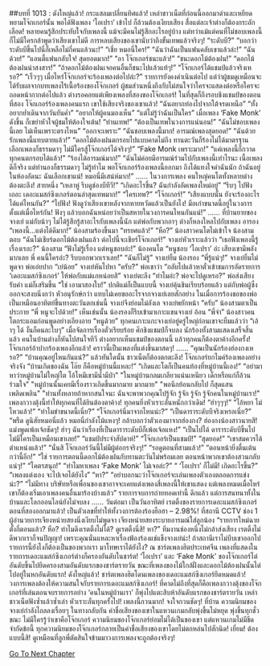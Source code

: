 ##บทที่ 1013 : ดังใหญ่แล้ว!
กระแสลมเปลี่ยนทิศแล้ว!
เหล่าชาวเน็ตที่ก่อนนี้ออกมาด่าและเหยียดหยามโจ๊กเกอร์นั้น พอได้ฟังเพลง ‘โอเปรา’ เข้าไป ก็ล้วนต้องเงียบเสียง สื่อแต่ละเจ้าต่างก็ต้องกระอักเลือด! หลายคนรู้สึกประทับใจกับเพลงนี้ แม้จะมีคนไม่รู้สึกอะไรอยู่บ้าง แต่ทว่าแม้แต่คนที่ไม่ชอบเพลงนี้ ก็ไม่มีใครกล้าพูดว่าเสียงเขาไม่ดี การหลบเสียงของเขานับว่าถึงขั้นเทพแล้วจริงๆ!
“ระดับบี?”
“บอกว่าระดับบีขึ้นไปนี่ก็เหลือไม่กี่คนแล้วนะ!”
“เชี่ย หมอนี่ใคร!”
“ฉันว่าฉันเป็นแฟนคลับเขาแล้วล่ะ!”
“ฉันด้วย!”
“แอนตี้แฟนกลับใจ! สุดยอดมาก!”
“อา โจ๊กเกอร์ชนะแล้ว!”
“ชนะดอกไม้ต้องฝน!”
“ดอกไม้ต้องฝนน่าสงสาร!”
“ถ้าดอกไม้ต้องฝนเจอคนอื่นก็ชนะไปแล้วแท้ๆ!”
“โจ๊กเกอร์ได้แชมป์แล้วจริงเหรอ?”
“เร็วๆๆ เมื่อไหร่โจ๊กเกอร์จะร้องเพลงต่อไปล่ะ?”
รายการยังคงดำเนินต่อไป
แต่ว่าผู้ชมดูเหมือนจะได้รับผลจากบทเพลงไร้เนื้อร้องของโจ๊กเกอร์ ผู้ชมส่วนหนึ่งถึงกับไม่สนใจว่าใครจะแสดงต่อหรือใครจะถอดหน้ากากต่อไปแล้ว ต่างรอคอยแต่เพียงเพลงที่สองของโจ๊กเกอร์!
ในที่สุดก็ถึงรอบชิงแชมป์ของตอนที่สอง
โจ๊กเกอร์ร้องเพลงคนแรก
เขาใช้เสียงจริงของเขาแล้ว!
“ฉันอยากท่องไปจากใต้จรดเหนือ”
“ทั้งอยากย่ำเดินจากวันยันค่ำ”
“อยากให้ผู้คนมองเห็น”
“แต่ไม่รู้ว่าฉันเป็นใคร”
เมื่อเพลง ‘Fake Monk’ ดังขึ้น ก็เขย่าหัวใจผู้ชมให้ต้องใจเต้น!
“ท่านเทพ!”
“ต้องเป็นเทพในวงการแน่นอน!”
“ฉันไม่ชอบเพลงนี้เลย ไม่เห็นเพราะตรงไหน”
“ออกจะเพราะ”
“ฉันชอบเพลงนี้มาก! อารมณ์เพลงสุดยอด!”
“ฉันด้วย รักเพลงนี้แทบตายแล้ว!”
“ดอกไม้ต้องฝนตกรอบไปแบบคาดไม่ถึง ทานตะวันก็ร้องไม่ได้มาตรฐาน เลือกเพลงก็ธรรมดาๆ ไม่มีใครสู้โจ๊กเกอร์ได้จริงๆ!”
“Fake Monk เพราะมาก!”
“แค่เพลงนี้ก็กวาดทุกคนตกรอบได้แล้ว!”
“ร้องได้อารมณ์มาก!”
“ฉันไม่ค่อยมีอารมณ์ร่วมไปกับเพลงนี้เท่าไรนะ เนื้อเพลงดีก็จริง แต่ทำนองก็ธรรมดาๆ ไม่รู้ทำไม พอโจ๊กเกอร์ร้องเพลงนี้ออกมา ถึงได้แทงใจดำฉันนัก ถ้าฉันอยู่ในห้องอัดนะ ฉันเลือกเขาแน่! หมอนี่มีเสน่ห์มาก!”
……
ในวงการเพลง
คนใหญ่คนโตทั้งหลายต่างต้องตะลึง!
สายหนึ่ง
“เหลาหู่ รีบดูช่องบีทีวี!”
“เกิดอะไรขึ้น? ฉันกำลังอัดเพลงใหม่อยู่”
“รีบๆ ไปฟังเถอะ เดอะแมสก์ซิงเกอร์ตอนล่าสุดเทพมาก!”
“ใครเทพ?”
“โจ๊กเกอร์!”
“เสียงแบบนั้น ยังจะร้องอะไรได้แค่ไหนกัน?”
“ไปฟัง! ฟังดูว่าเสียงเขาหลังจากหายหวัดแล้วเป็นยังไง! มือเก๋าขนาดนี้อยู่ในวงการตั้งแต่เมื่อไหร่กัน! ฟังๆ แล้วบอกฉันหน่อยว่าเป็นสหายในวงการคนไหนกันแน่!”
……
ที่บ้านยายของจางเย่
แม่กับน้าๆ ไม่ได้รู้สึกรู้สาอะไรกับเพลงนี้นัก
แต่พ่อกับพวกอาๆ ต่างก็หลงใหลไปกับเพลง
อารอง “เพลงนี้…แต่งได้ดีมาก!”
น้องสามร้องขึ้นมา “ทรยศแล้ว!”
“หือ?” น้องสาวคนโตไม่เข้าใจ
น้องสามตอบ “ฉันไม่เชียร์ดอกไม้ต้องฝนแล้ว ต่อไปนี้จะเชียร์โจ๊กเกอร์!”
จางเย่หัวเราะแล้วว่า “เธอฟังเพลงนี้รู้เรื่องเรอะ?”
น้องสาม “ฟังไม่รู้เรื่อง แต่หนูชอบอ่ะ!”
น้องคนโต “หนูชอบ ‘โอเปรา’ อ่ะ เสียงเขามีพลังมากเลย พี่ คนนี้ใครอ่ะ? รีบบอกพวกเราเลย!”
“ฉันก็ไม่รู้” จางเย่ยิ้ม
น้องรอง “พี่รู้แน่ๆ!”
จางเย่ยิ้มไม่พูดจา
พ่อเอ่ยปาก “เย่น้อย”
จางเย่หันไปหา “ครับ?”
พ่อเขาว่า “กลับไปแล้วหาตั๋วเข้าชมการอัดรายการ ‘เดอะแมสก์ซิงเกอร์’ ให้พ่อกับแม่แกหน่อยสิ”
จางเย่ตะลึง “ทำไมอ่ะ? พ่อจะไปดูเหรอ?”
พ่อส่งเสียงรับคำ
แม่ก็เสริมขึ้น “ใช่ เอามาสองใบ!”
ปกติแม่ก็เป็นแบบนี้ จางเย่คุ้นชินเรียบร้อยแล้ว แต่กับพ่อผู้ซึ่งออกจะสงบนิ่งกว่า หัวอนุรักษ์กว่า แทบไม่เคยขออะไรจากจางเย่เลยสักอย่าง ในเมื่อการร้องขอของพ่อเป็นเหมือนอาทิตย์ขึ้นทางตะวันตกเช่นนี้ จางเย่จึงย่อมไม่ลังเล
จางเย่พยักหน้า “ครับ”
น้องสามตาเป็นประกาย “พี่ หนูจะไปด้วย!”
เห็นเช่นนั้น น้องรองก็รีบเข้ามาเกาะแขนจางเย่ อ้อน “พี่จ๋า”
น้องสาวคนโตกระแอมก่อนพูดอย่างเอียงอาย “หนูด้วย”
ทุกคนเกาะแกะจางเย่อยู่ครู่ใหญ่ก่อนเขาจะยิ้มแล้วว่า “เอ้าๆ ได้ งั้นก็คนละใบๆ”
เมื่อจัดการเรื่องตั๋วเรียบร้อย ศึกชิงแชมป์ก็จบลง นักร้องทั้งสามแสดงเสร็จสิ้นแล้ว
คนในบ้านต่างก็หันไปสนใจทีวี ต่างอยากเห็นแชมป์ของตอนนี้ แล้วทุกคนก็ต้องตาค้างอีกครั้ง!
โจ๊กเกอร์อ้าปากร้องเพลงอีกแล้ว!
คราวนี้เป็นเพลงที่แต่งขึ้นมาสดๆ!
……
“คุณเป็นนักร้องฮ่องกงเหรอ?”
“บ้านคุณอยู่ไหนกันแน่?”
แล้วทันใดนั้น ชาวเน็ตก็ต้องตกตะลึง!
โจ๊กเกอร์ยกไมค์ร้องเพลงอย่างจริงจัง
“บ้านเกิดของฉัน โอ๊ย ก็คือหมู่บ้านนี้แหละ!”
“เกิดและโตก็เป็นคนท้องที่หมู่บ้านนี้เอง!”
“อย่ามาหาว่าหมู่บ้านไม่ใหญ่โต โอ้โหมีเขามีน้ำมีป่า”
"ในหมู่บ้านกลมเกลียวแน่นเหนียว เด็กหรือแก่ก็ล้วนร่วมใจ"
"หมู่บ้านนั้นเคยมีเรื่องราวเกิดขึ้นมากมาย มากมาย"
"พอนึกย้อนกลับไป ก็สุดแสนเพลิดเพลิน"
"ท่านทั้งหลายถ้าหากสนใจนะ ฉันจะพาพวกคุณไปรู้จัก รู้จัก รู้จัก รู้จักคนในหมู่บ้านเรา!"
เพลงกวางตุ้งนี้ทำให้ทุกคนที่ได้ยินต้องตาค้าง!
ทุกคนยิ่งหัวเราะลั่นหนักกว่าเดิม!
“ฮ่าๆๆๆ!”
“ไอ้หยา ไม่ไหวแล้ว!”
“ทำไมขำขนาดนี้เนี่ย?”
“โจ๊กเกอร์นี่มาจากไหนน่ะ?”
“เป็นดาราระดับบีจริงเหรอเนี่ย?”
“พรืด ดูนิสัยหมอนี่แล้ว หมอนี่กำลังโม้แหงๆ! กล้าบอกว่าตัวเองมาจากฮ่องกง? ฮ่องกงน้องสาวนายสิ! แม่งพูดเพ้อเจ้อชัดๆ! ฮ่าๆ ฉันว่าเรื่องที่เป็นดาราระดับบีก็เพ้อเจ้อแหง!”
“เป็นไปได้ ดาราระดับบีขึ้นไปไม่มีใครเป็นเหมือนเขาเลย!”
“แชมป์ประจำสัปดาห์!”
“โจ๊กเกอร์เป็นแชมป์!”
“สุดยอด!”
“เขาสมควรได้ตำแหน่งแล้ว!”
“นั่นสิ โจ๊กเกอร์วันนี้ไม่มีผู้ต่อกรจริงๆ!”
“รอดูตอนที่สามแล้ว!”
“ตอนหน้ายิ่งตื่นเต้นกว่านี้อีก!”
“ใช่ รายการตอนนี้ดอกไม้ต้องฝนกับทานตะวันไม่พร้อมเลย ตอนหน้าพวกเขาต้องสวนกลับแน่ๆ!”
“โคตรสนุก!”
“ทำไมหาเพลง ‘Fake Monk’ ไม่เจอล่ะ?”
“ ‘โอเปรา’ ก็ไม่มี! เกิดอะไรขึ้น?”
“เพลงแต่งเอง จะไปเจอได้ยังไง”
“หา?”
“อย่าบอกนะว่าโจ๊กเกอร์จะเล่นเพลงตัวเองตลอดการแข่งน่ะ?”
“ไม่มีทาง บริษัทหรือเพื่อนของเขาอาจจะเคยแต่งเพลงสี่เพลงนี้ให้เขาแสดง แต่เพลงหมดเมื่อไหร่ เขาก็ต้องเริ่มเอาเพลงคนอื่นมาร้องบ้างแล้ว”
รายการจบการถ่ายทอดเท่านี้
ดึกแล้ว
แต่การสนทนาทั้งในบ้านและโลกออนไลน์ยังไม่จบลง
……
วันต่อมา
เป็นวันอาทิตย์
เรตติ้งของรายการเดอะแมสก์ซิงเกอร์ตอนที่สองออกมาแล้ว!
เป็นตัวเลขที่ทำให้ทั้งวงการต้องร้องฮือฮา – 2.98%!
ที่สถานี CCTV
ช่อง 1
ผู้อำนวยการเจียงหน่ายสยงนิ่งเงียบไม่พูดจา
เจียงหน่ายสยงระบายอารมณ์ใส่ลูกน้อง “รายการใหม่ฉายตั้งกี่ตอนแล้ว? หือ? ทำไมดึงเรตติ้งไม่ได้? ดูเรตติ้งนี่สิ! หา?”
ทีมงานช่องหนึ่งไม่กล้าส่งเสียง
เรตติ้งไม่ดีพวกเราก็จนปัญญา!
เพราะคุณนั่นแหละหาเรื่องฟ้องร้องแช่แข็งจางเย่น่ะ!
ถ้าสถานีเราไม่บีบเขาออกไป รายการนี้ยังไงก็ต้องเป็นของพวกเรา มาโทษเราได้ยังไง?
ณ ชาร์ตเพลงฮิตประเทศจีน
เพลงที่แสดงในรายการเดอะแมสก์ซิงเกอร์ต่างก็ครองอันดับในชาร์ต!
‘โอเปรา’ และ ‘Fake Monk’ ของโจ๊กเกอร์ไต่อันดับขึ้นไปยึดครองสามอันดับแรกของชาร์ตรายวัน ขณะที่เพลงของไม้ใกล้ฝั่งและดอกไม้ต้องฝนนั้นไต่ไปอยู่ในหกอันดับแรก!
ดังใหญ่แล้ว!
ชาร์ตเพลงฮิตโดนเพลงของเดอะแมสก์ซิงเกอร์ยึดหมดแล้ว!
วงการเพลงต้องให้ความสนใจกับรายการเดอะแมสก์ซิงเกอร์!
ที่คาดไม่ถึงที่สุดก็คือเพลงกวางตุ้งของโจ๊กเกอร์ที่เล่นตอนจบรายการอย่าง ‘คนในหมู่บ้านเรา’ ก็พุ่งไปแตะสิบห้าอันดับแรกของชาร์ตรายวัน เหล่าชาวเน็ตฟังซ้ำแล้วซ้ำเล่า หัวเราะลั่นทุกครั้งไป! เพลงนี้กวนมาก! จงใจกวนชัดๆ!
ที่บ้าน
ความนิยมของจางเย่กำลังไถลลงเรื่อยๆ
ในทางกลับกัน ค่าชื่อเสียงของเขาในแหวนเกมกลับพุ่งขึ้นไม่หยุด พุ่งขึ้นทุกชั่วขณะ ไม่มีใครรู้ว่าเขาคือโจ๊กเกอร์ ความนิยมของโจ๊กเกอร์ย่อมไม่ได้เป็นของเขา แต่แหวนเกมไม่มีขีดจำกัดข้อนี้ ทุกความนิยมของโจ๊กเกอร์กลายเป็นค่าชื่อเสียงของเขาโดยไม่ตกหล่นไปสักนิด!
เยี่ยม!
ต้องแบบนี้สิ!
ดูเหมือนที่ลูกพี่ตัดสินใจข้ามมาวงการเพลงจะถูกต้องจริงๆ!


[Go To Next Chapter]( ./114.md)